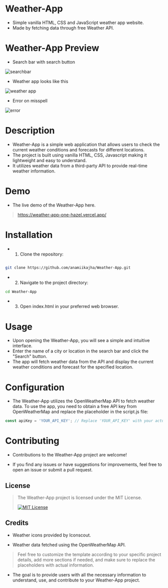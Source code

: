 # Weather-App
- Simple vanilla HTML, CSS and JavaScript weather app website.
- Made by fetching data through free Weather API.

# Weather-App Preview
- Search bar with search button
>
![searchbar](https://github.com/anamiikajha/weatherApp/assets/89740849/e29ac54c-bc63-4850-982d-1ced1a7ce637)
>
- Weather app looks like this
>
![weather app](https://github.com/anamiikajha/weatherApp/assets/89740849/dc964870-1a2c-45f2-aaac-9b1956be23ce)
>
- Error on misspell
> 
![error](https://github.com/anamiikajha/weatherApp/assets/89740849/2cff287c-eac8-4b06-86ec-09a517b0966b)
>
# Description
- Weather-App is a simple web application that allows users to check the current weather conditions and forecasts for different locations.
- The project is built using vanilla HTML, CSS, Javascript making it lightweight and easy to understand.
-  It utilizes weather data from a third-party API to provide real-time weather information.
>
# Demo
>
- The live demo of the Weather-App here.
>
> https://weather-app-one-hazel.vercel.app/
>
# Installation
- 1. Clone the repository:
```bash

git clone https://github.com/anamiikajha/Weather-App.git

```
>

- 2. Navigate to the project directory:
```bash
cd Weather-App
```
- 3. Open index.html in your preferred web browser.
>
# Usage
- Upon opening the Weather-App, you will see a simple and intuitive interface.
- Enter the name of a city or location in the search bar and click the "Search" button.
- The app will fetch weather data from the API and display the current weather conditions and forecast for the specified location.
>
# Configuration
- The Weather-App utilizes the OpenWeatherMap API to fetch weather data. To use the app, you need to obtain a free API key from OpenWeatherMap and replace the placeholder in the script.js file:

```javascript
const apiKey = 'YOUR_API_KEY'; // Replace 'YOUR_API_KEY' with your actual API key
```
>
# Contributing
- Contributions to the Weather-App project are welcome!
>
- If you find any issues or have suggestions for improvements, feel free to open an issue or submit a pull request.
>
## License
> The Weather-App project is licensed under the MIT License.
>
> [![MIT License](https://img.shields.io/badge/license-MIT-blue)](https://github.com/anamiikajha/Weather-App/blob/main/LICENSE)
>
## Credits
- Weather icons provided by Iconscout.
>
- Weather data fetched using the OpenWeatherMap API.
>
> Feel free to customize the template according to your specific project details, add more sections if needed, and make sure to replace the placeholders with actual information.
>
-  The goal is to provide users with all the necessary information to understand, use, and contribute to your Weather-App project.
>

